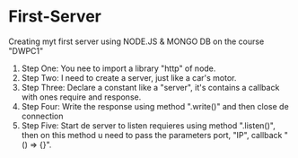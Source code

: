 # First-Server
Creating myt first server using NODE.JS & MONGO DB on the course "DWPC1"

1. Step One:
You nee to import a library "http" of node.
2. Step Two: 
I need to create a server, just like a car's motor.
3. Step Three: 
Declare a constant like a "server", it's contains a callback with ones require and response.
4. Step Four: 
Write the response using method ".write()" and then close de connection
5. Step Five: 
Start de server to listen requieres using method ".listen()",
then on this method u need to pass the parameters port, "IP", callback "() => {}".

